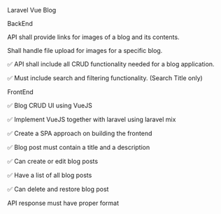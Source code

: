 Laravel Vue Blog

BackEnd

API shall provide links for images of a blog and its contents. 

Shall handle file upload for images for a specific blog.

✅ API shall include all CRUD functionality needed for a blog application.

✅ Must include search and filtering functionality. (Search Title only)


FrontEnd

✅ Blog CRUD UI using VueJS

✅ Implement VueJS together with laravel using laravel mix

✅ Create a SPA approach on building the frontend


✅ Blog post must contain a title and a description 

✅ Can create or edit blog posts

✅ Have a list of all blog posts

✅ Can delete and restore blog post

 API response must have proper format
